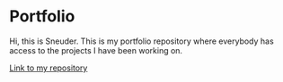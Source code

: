 # Portfolio

Hi, this is Sneuder. This is my portfolio repository where everybody has access to the projects I have been working on.

[Link to my repository](https://portfolio-esneider.vercel.app/)
